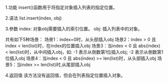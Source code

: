 1.功能
insert()函数用于将指定对象插入列表的指定位置。

2.语法
list.insert(index, obj)

3.参数
index: 对象obj需要插入的索引位置。
obj: 插入列表中的对象。

共有如下5种场景：
场景1：index=0时，从头部插入obj
场景2：index > 0 且 index < len(list)时，在index的位置插入obj
场景3：当index < 0 且 abs(index) < len(list)时，从中间插入obj，如: -1 表示从倒数第1位插入obj; -2 表示从倒数第1位插入obj
场景4：当index < 0 且 abs(index) >= len(list)时，从头部插入obj
场景5：当index >= len(list)时,从尾部插入obj

4.返回值
该方法没有返回值，但会在列表指定位置插入对象。